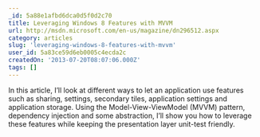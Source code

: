 ```yaml
---
_id: 5a88e1afbd6dca0d5f0d2c70
title: Leveraging Windows 8 Features with MVVM
url: http://msdn.microsoft.com/en-us/magazine/dn296512.aspx
category: articles
slug: 'leveraging-windows-8-features-with-mvvm'
user_id: 5a83ce59d6eb0005c4ecda2c
createdOn: '2013-07-20T08:07:06.000Z'
tags: []
---
```


In this article, I’ll look at different ways to let an application use features such as sharing, settings, secondary tiles, application settings and application storage. Using the Model-View-ViewModel (MVVM) pattern, dependency injection and some abstraction, I’ll show you how to leverage these features while keeping the presentation layer unit-test friendly.
